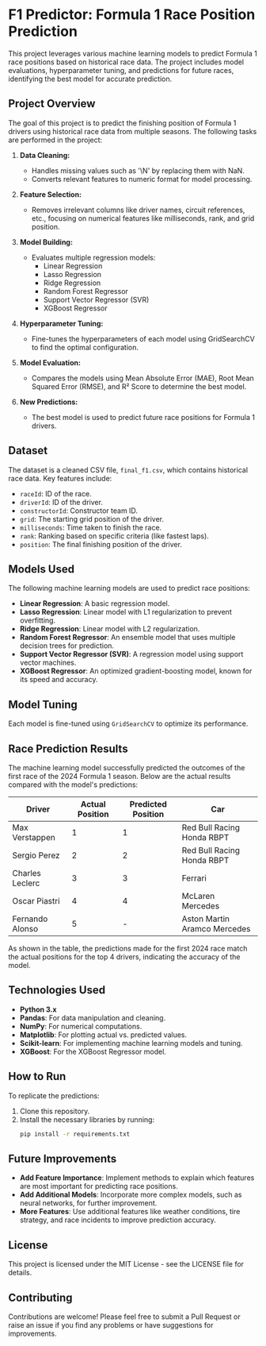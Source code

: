 # F1 Predictor: Formula 1 Race Position Prediction

This project leverages various machine learning models to predict Formula 1 race positions based on historical race data. The project includes model evaluations, hyperparameter tuning, and predictions for future races, identifying the best model for accurate prediction.

## Project Overview

The goal of this project is to predict the finishing position of Formula 1 drivers using historical race data from multiple seasons. The following tasks are performed in the project:

1. **Data Cleaning:**
   - Handles missing values such as '\N' by replacing them with NaN.
   - Converts relevant features to numeric format for model processing.
   
2. **Feature Selection:**
   - Removes irrelevant columns like driver names, circuit references, etc., focusing on numerical features like milliseconds, rank, and grid position.
   
3. **Model Building:**
   - Evaluates multiple regression models:
     - Linear Regression
     - Lasso Regression
     - Ridge Regression
     - Random Forest Regressor
     - Support Vector Regressor (SVR)
     - XGBoost Regressor

4. **Hyperparameter Tuning:**
   - Fine-tunes the hyperparameters of each model using GridSearchCV to find the optimal configuration.
   
5. **Model Evaluation:**
   - Compares the models using Mean Absolute Error (MAE), Root Mean Squared Error (RMSE), and R² Score to determine the best model.
   
6. **New Predictions:**
   - The best model is used to predict future race positions for Formula 1 drivers.

## Dataset

The dataset is a cleaned CSV file, `final_f1.csv`, which contains historical race data. Key features include:

- `raceId`: ID of the race.
- `driverId`: ID of the driver.
- `constructorId`: Constructor team ID.
- `grid`: The starting grid position of the driver.
- `milliseconds`: Time taken to finish the race.
- `rank`: Ranking based on specific criteria (like fastest laps).
- `position`: The final finishing position of the driver.

## Models Used

The following machine learning models are used to predict race positions:

- **Linear Regression**: A basic regression model.
- **Lasso Regression**: Linear model with L1 regularization to prevent overfitting.
- **Ridge Regression**: Linear model with L2 regularization.
- **Random Forest Regressor**: An ensemble model that uses multiple decision trees for prediction.
- **Support Vector Regressor (SVR)**: A regression model using support vector machines.
- **XGBoost Regressor**: An optimized gradient-boosting model, known for its speed and accuracy.

## Model Tuning

Each model is fine-tuned using `GridSearchCV` to optimize its performance.

## Race Prediction Results

The machine learning model successfully predicted the outcomes of the first race of the 2024 Formula 1 season. Below are the actual results compared with the model's predictions:

| Driver            | Actual Position | Predicted Position | Car                                      |
|-------------------|-----------------|--------------------|------------------------------------------|
| Max Verstappen     | 1               | 1                  | Red Bull Racing Honda RBPT               |
| Sergio Perez       | 2               | 2                  | Red Bull Racing Honda RBPT               |
| Charles Leclerc    | 3               | 3                  | Ferrari                                  |
| Oscar Piastri      | 4               | 4                  | McLaren Mercedes                         |
| Fernando Alonso    | 5               | -                  | Aston Martin Aramco Mercedes             |

As shown in the table, the predictions made for the first 2024 race match the actual positions for the top 4 drivers, indicating the accuracy of the model.

## Technologies Used

- **Python 3.x**
- **Pandas**: For data manipulation and cleaning.
- **NumPy**: For numerical computations.
- **Matplotlib**: For plotting actual vs. predicted values.
- **Scikit-learn**: For implementing machine learning models and tuning.
- **XGBoost**: For the XGBoost Regressor model.
  
## How to Run
To replicate the predictions:
1. Clone this repository.
2. Install the necessary libraries by running:
   ```bash
   pip install -r requirements.txt

## Future Improvements

- **Add Feature Importance**: Implement methods to explain which features are most important for predicting race positions.
- **Add Additional Models**: Incorporate more complex models, such as neural networks, for further improvement.
- **More Features**: Use additional features like weather conditions, tire strategy, and race incidents to improve prediction accuracy.

## License

This project is licensed under the MIT License - see the LICENSE file for details.

## Contributing

Contributions are welcome! Please feel free to submit a Pull Request or raise an issue if you find any problems or have suggestions for improvements.




